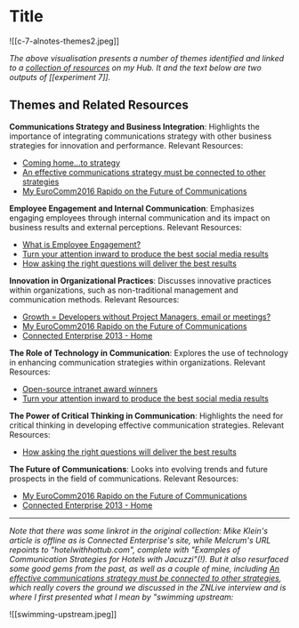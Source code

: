 # Title

![[c-7-alnotes-themes2.jpeg]]

*The above visualisation presents a number of themes identified and linked to a [collection of resources](https://myhub.ai/@mathewlowry/?tags=internal+communications&types=like&types=do&types=think&timeframe=anytime&quality=all&tags=communications) on my Hub. It and the text below are two outputs of [[experiment 7]].*

## Themes and Related Resources

**Communications Strategy and Business Integration**: Highlights the importance of integrating communications strategy with other business strategies for innovation and performance. Relevant Resources:
   
 - [Coming home…to strategy](https://changingtheterms.com/2017/08/23/coming-hometo-strategy/comment-page-1/)
 - [An effective communications strategy must be connected to other strategies](https://medium.com/@mathewlowry/reframe-your-communications-strategy-as-part-of-your-innovation-programme-to-sidestep-internal-2fcc695ecaa4)
 - [My EuroComm2016 Rapido on the Future of Communications](https://myhub.ai/items/my-eurocomm2016-rapido-on-the-future-of-communications)

**Employee Engagement and Internal Communication**: Emphasizes engaging employees through internal communication and its impact on business results and external perceptions. Relevant Resources:
   
 - [What is Employee Engagement?](https://www.melcrum.com/what-is-employee-engagement)
 - [Turn your attention inward to produce the best social media results](http://holtz.com/blog/business/turn-your-attention-inward-to-produce-the-best-social-media-results/4232/)
 - [How asking the right questions will deliver the best results](https://www.melcrum.com/blog/power-critical-thinking-how-asking-right-questions-will-deliver-best-results)

**Innovation in Organizational Practices**: Discusses innovative practices within organizations, such as non-traditional management and communication methods. Relevant Resources:
   
 - [Growth = Developers without Project Managers, email or meetings?](http://qz.com/260846/why-our-startup-has-no-bosses-no-office-and-a-four-day-work-week/)
 - [My EuroComm2016 Rapido on the Future of Communications](https://myhub.ai/items/my-eurocomm2016-rapido-on-the-future-of-communications)
 - [Connected Enterprise 2013 - Home](http://connectedenterprise.ontrackevents.com/home.cfm)

**The Role of Technology in Communication**: Explores the use of technology in enhancing communication strategies within organizations. Relevant Resources:
   
 - [Open-source intranet award winners](http://www.steptwo.com.au/columntwo/open-source-becoming-significant-force-intranet-space/)
 - [Turn your attention inward to produce the best social media results](http://holtz.com/blog/business/turn-your-attention-inward-to-produce-the-best-social-media-results/4232/)

**The Power of Critical Thinking in Communication**: Highlights the need for critical thinking in developing effective communication strategies. Relevant Resources: 

* [How asking the right questions will deliver the best results](https://www.melcrum.com/blog/power-critical-thinking-how-asking-right-questions-will-deliver-best-results)

**The Future of Communications**: Looks into evolving trends and future prospects in the field of communications. Relevant Resources:
   
 - [My EuroComm2016 Rapido on the Future of Communications](https://myhub.ai/items/my-eurocomm2016-rapido-on-the-future-of-communications)
 - [Connected Enterprise 2013 - Home](http://connectedenterprise.ontrackevents.com/home.cfm)

---

*Note that there was some linkrot in the original collection: Mike Klein's article is offline as is Connected Enterprise's site, while  Melcrum's URL repoints to "hotelwithhottub.com", complete with "Examples of  Communication Strategies for Hotels with Jacuzzi"(!). But it also resurfaced some good gems from the past, as well as a couple of mine, including [An effective communications strategy must be connected to other strategies](https://medium.com/@mathewlowry/reframe-your-communications-strategy-as-part-of-your-innovation-programme-to-sidestep-internal-2fcc695ecaa4), which really covers the ground we discussed in the ZNLive interview and is where I first presented what I mean by "swimming upstream:*

![[swimming-upstream.jpeg]]
